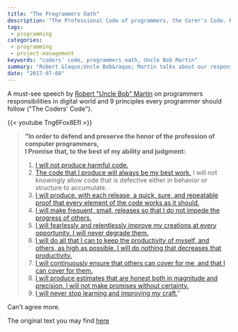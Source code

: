 ```yaml
---
title: "The Programmers Oath"
description: "The Professional Code of programmers, the Corer's Code. Robert &laquo;Uncle Bob&raquo; Martin talks about our responsibilities in our digital world and emphasize 9 principles every programmer should follow"
tags:
 - programming
categories:
 - programming
 - project-management
keywords: "coders' code, programmers oath, Uncle Bob Martin"
summary: "Robert &laquo;Uncle Bob&raquo; Martin talks about our responsibilities in our digital world and emphasize 9 principles every programmer should follow (&laquo;The Coders' Code&raquo;)"
date: "2017-07-08"
---
```

A must-see speech by [Robert "Uncle Bob" Martin](https://twitter.com/unclebobmartin) on programmers responsibilities in digital world and 9 principles every programmer should follow ("The Coders' Code").

{{< youtube Tng6Fox8EfI >}}
<!--more-->

>**"In order to defend and preserve the honor of the profession of computer programmers,<br/>
>I Promise that, to the best of my ability and judgment:**
>
>1. [I will not produce harmful code.](https://youtu.be/Tng6Fox8EfI?t=38m6s)
>2. [The code that I produce will always be my best work.](https://youtu.be/Tng6Fox8EfI?t=40m55s) I will not knowingly allow code that is defective either in behavior or structure to accumulate.
>3. [I will produce, with each release, a quick, sure, and repeatable proof that every element of the code works as it should.](https://youtu.be/Tng6Fox8EfI?t=41m38s)
>4. [I will make frequent, small, releases so that I do not impede the progress of others.](https://youtu.be/Tng6Fox8EfI?t=43m36s)
>5. [I will fearlessly and relentlessly improve my creations at every opportunity. I will never degrade them.](https://youtu.be/Tng6Fox8EfI?t=44m42s)
>6. [I will do all that I can to keep the productivity of myself, and others, as high as possible. I will do nothing that decreases that productivity.](https://youtu.be/Tng6Fox8EfI?t=48m08s)
>7. [I will continuously ensure that others can cover for me, and that I can cover for them.](https://youtu.be/Tng6Fox8EfI?t=48m50s)
>8. [I will produce estimates that are honest both in magnitude and precision. I will not make promises without certainty.](https://youtu.be/Tng6Fox8EfI?t=51m09s)
>9. [I will never stop learning and improving my craft.](https://youtu.be/Tng6Fox8EfI?t=56m08s)"

Can't agree more.

The original text you may find [here](http://blog.cleancoder.com/uncle-bob/2015/11/18/TheProgrammersOath.html)

